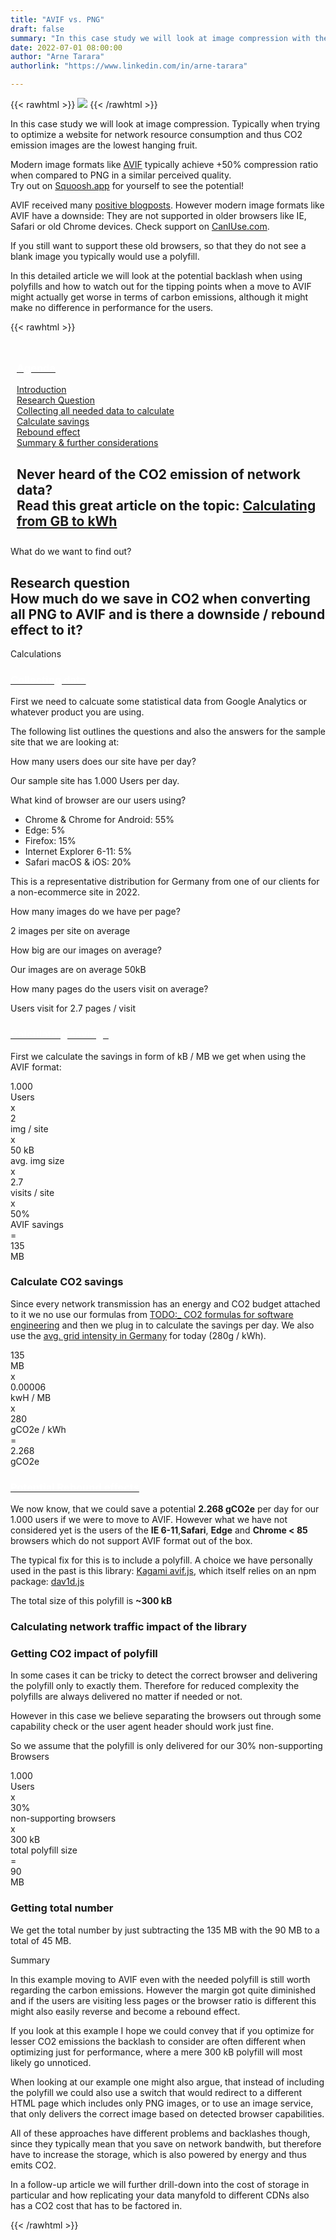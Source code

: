 ```yaml
---
title: "AVIF vs. PNG"
draft: false
summary: "In this case study we will look at image compression with the AVIF format. Typically when trying to optimize a website for network resource consumption and thus CO2 emission images are the lowest hanging fruit."
date: 2022-07-01 08:00:00
author: "Arne Tarara"
authorlink: "https://www.linkedin.com/in/arne-tarara"

---
```


{{< rawhtml >}}
    <img class="ui medium floated right rounded bordered image" src="/img/case-studies/avif.webp">
{{< /rawhtml >}}

In this case study we will look at image compression. Typically when trying to optimize a website for network resource consumption and thus CO2 emission images are the lowest hanging fruit.


Modern image formats like [AVIF](https://de.wikipedia.org/wiki/AVIF) typically achieve +50% compression ratio when compared to PNG in a similar perceived quality. <br>Try out on [Squoosh.app](https://squoosh.app) for yourself to see the potential!

AVIF received many [positive blogposts](https://2020.derekshirk.com/posts/improving-performance-with-avif-image-compression). However modern image formats like AVIF have a downside: They are not supported in older browsers like IE, Safari or old Chrome devices. Check support on [CanIUse.com](https://caniuse.com/avif).

If you still want to support these old browsers, so that they do not see a blank image you typically would use a polyfill.

In this detailed article we will look at the potential backlash when using polyfills and how to watch out for the tipping points when a move to AVIF might actually get worse in terms of carbon emissions, although it might make no difference in performance for the users.

{{< rawhtml >}}
            </div>
         </div>
    </section><!-- end about -->
    <section class="single-page bg-two">
        <div class="section-two" style="padding: 10px;">
            <div class="data-content-one">
                <div class="ui segment raised">
                    <div class="header">
                        <a class="ui red ribbon label" href="#">
                            <h3 style="color: #fff;">Agenda</h3>
                        </a>
                    </div>
                    <p></p>
                    <div class="ui list">
                        <div class="item">
                            <i class="right triangle icon"></i>
                            <div class="content">
                                <div class="header">
                                    <a href="#introduction">Introduction</a>
                                </div>
                            </div>
                        </div>
                            <div class="item">
                                <i class="right triangle icon"></i>
                                <div class="content">
                                    <div class="header">
                                        <a href="#research-question">Research Question</a>
                                    </div>
                                </div>
                            </div>
                            <div class="item">
                                <i class="right triangle icon"></i>
                                <div class="content">
                                    <div class="header">
                                        <a href="#collecting-data">Collecting all needed data to calculate</a>
                                    </div>
                                </div>
                            </div>
                            <div class="item">
                                <i class="right triangle icon"></i>
                                <div class="content">
                                    <div class="header">
                                        <a href="#calculating-savings">Calculate savings</a>
                                    </div>
                                </div>
                            </div>
                            <div class="item">
                                <i class="right triangle icon"></i>
                                <div class="content">
                                    <div class="header">
                                        <a href="#rebound-effects">Rebound effect</a>
                                    </div>
                                </div>
                            </div>
                            <div class="item">
                                <i class="right triangle icon"></i>
                                <div class="content">
                                    <div class="header">
                                        <a href="#summary">Summary & further considerations</a>
                                    </div>
                                </div>
                            </div>
                        </div>
                    </div>
                    <div class="ui message">
                        <h2 class="ui header">
                            <i class="help icon"></i>
                            <div class="content">
                                 Never heard of the CO2 emission of network data?
                                <div class="sub header">Read this great article on the topic: <a href="/co2-formulas/">Calculating from GB to kWh</a></div>
                            </div>
                        </h2>
                    </div>
                </div>
            </div>
        </div>
    </section><!-- end about -->
    <section class="single-page bg-one">
        <div class="section-two">
            <div class="title-one">What do we want to find out?</div>
            <div class="separator"><div class="line line-1"></div></div>
            <div class="data-content-one">
                <div class="ui segment inverted" id="research-question">
                    <h2 class="ui header">
                        <i class="graduation cap icon"></i>
                        <div class="content">
                            Research question
                            <div class="sub header">How much do we save in CO2 when converting all PNG to AVIF and is there a downside / rebound effect to it?</div>
                        </div>
                    </h2>
                </div>
            </div>
        </div>
    </section><!-- end about -->
    <section class="single-page bg-two">
        <div class="section-two">
            <div class="title-two">Calculations</div>
            <div class="separator"><div class="line line-1"></div></div>
            <div class="data-content-one">
                <div class="ui segment" id="collecting-data">
                    <div class="header">
                        <a class="ui blue ribbon label" href="#collecting-data">
                            <h3 style="color: #fff;">Collecting data</h3>
                        </a>
                    </div>
                    <p>First we need to calcuate some statistical data from Google Analytics or whatever product you are using.</p>
                    <p>The following list outlines the questions and also the answers for the sample site that we are looking at:</p>
                    <div class="ui large divided list">
                        <div class="item">
                            <i class="right triangle icon"></i>
                            <div class="content">
                                <div class="header">How many users does our site have per day?</div>
                                <p>Our sample site has 1.000 Users per day.</p>
                            </div>
                        </div>
                        <div class="item">
                            <i class="right triangle icon"></i>
                            <div class="content">
                                <div class="header">What kind of browser are our users using?</div>
                                <div class="content">
                                    <ul>
                                        <li>Chrome & Chrome for Android: 55%</li>
                                        <li>Edge: 5%</li>
                                        <li>Firefox: 15%</li>
                                        <li>Internet Explorer 6-11: 5%</li>
                                        <li>Safari macOS & iOS: 20%</li>
                                    </ul>
                                    <p>This is a representative distribution for Germany from one of our clients for a non-ecommerce site in 2022.</p>
                                </div>
                            </div>
                        </div>
                        <div class="item">
                            <i class="right triangle icon"></i>
                            <div class="content">
                                <div class="header">How many images do we have per page?</div>
                                <p>2 images per site on average</p>
                            </div>
                        </div>
                        <div class="item">
                            <i class="right triangle icon"></i>
                            <div class="content">
                                <div class="header">How big are our images on average?</div>
                                <p>Our images are on average 50kB</p>
                            </div>
                        </div>
                        <div class="item">
                            <i class="right triangle icon"></i>
                            <div class="content">
                                <div class="header">How many pages do the users visit on average?</div>
                                <p>Users visit for 2.7 pages / visit</p>
                            </div>
                        </div>
                    </div>
                </div>
                <div class="ui segment" id="calculating-savings">
                    <div class="header">
                        <a class="ui orange ribbon label" href="#calculating savings">
                            <h3 style="color: #fff;">Calculating savings</h3>
                        </a>
                    </div>
                    <p>First we calculate the savings in form of kB / MB we get when using the AVIF format:</p>
                    <div class="ui ten mini statistics">
                        <div class="statistic">
                            <div class="value">1.000</div>
                            <div class="label">Users</div>
                        </div>
                        <div class="statistic gc-stats-multiply"><div class="value">x</div></div>
                        <div class="statistic">
                            <div class="value">2</div>
                            <div class="label">img / site</div>
                        </div>
                        <div class="statistic gc-stats-multiply"><div class="value">x</div></div>
                        <div class="statistic">
                            <div class="value">50 kB</div>
                            <div class="label">avg. img size</div>
                        </div>
                        <div class="statistic gc-stats-multiply"><div class="value">x</div></div>
                        <div class="statistic">
                            <div class="value">2.7</div>
                            <div class="label">visits / site</div>
                        </div>
                        <div class="statistic">
                            <div class="value" style="text-transform: lowercase;">x</div>
                        </div>
                        <div class="statistic">
                            <div class="value">50%</div>
                            <div class="label">AVIF savings</div>
                        </div>
                        <div class="statistic">
                            <div class="value" style="text-transform: lowercase;">=</div>
                        </div>
                        <div class="statistic">
                            <div class="value">135</div>
                            <div class="label">MB</div>
                        </div>
                    </div>
                    <h3>Calculate CO2 savings</h3>
                    <p>Since every network transmission has an energy and CO2 budget attached to it we no use our formulas from <a href="#TODO">TODO:_ CO2 formulas for software engineering</a> and then we plug in to calculate the savings per day. We also use the <a href="https://app.electricitymaps.com/zone/DE">avg. grid intensity in Germany</a> for today (280g / kWh).</p>
                    <div class="ui ten mini statistics">
                        <div class="statistic">
                            <div class="value">135</div>
                            <div class="label">MB</div>
                        </div>
                        <div class="statistic gc-stats-multiply"><div class="value">x</div></div>
                        <div class="statistic">
                            <div class="value">0.00006</div>
                            <div class="label">kwH / MB</div>
                        </div>
                        <div class="statistic gc-stats-multiply"><div class="value">x</div></div>
                        <div class="statistic">
                            <div class="value">280</div>
                            <div class="label">gCO2e / kWh</div>
                        </div>
                        <div class="statistic gc-stats-multiply">
                            <div class="value">=</div>
                        </div>
                        <div class="statistic">
                            <div class="value">2.268</div>
                            <div class="label">gCO2e</div>
                        </div>
                    </div>
                </div>
                <div class="ui segment" id="rebound-effects">
                    <div class="header">
                        <a class="ui red ribbon label" href="#rebound-effects">
                            <h3 style="color: #fff;">Potential Rebound effects</h3>
                        </a>
                    </div>
                    <p></p>
                    <p>We now know, that we could save a potential <strong>2.268 gCO2e</strong> per day for our 1.000 users if we were to move to AVIF. However what we have not considered yet is the users of the <strong>IE 6-11</strong>,<strong>Safari</strong>, <strong>Edge</strong> and <strong>Chrome < 85</strong> browsers which do not support AVIF format out of the box.</p>
                    <p>The typical fix for this is to include a polyfill. A choice we have personally used in the past is this library: <a href="https://github.com/Kagami/avif.js">Kagami avif.js</a>, which itself relies on an npm package: <a href="https://www.npmjs.com/package/dav1d.js">dav1d.js</a></p>
                    <p>The total size of this polyfill is <strong>~300 kB</strong></p>
                    <h3>Calculating network traffic impact of the library</h3>
                    <h3>Getting CO2 impact of polyfill</h3>
                    <p>In some cases it can be tricky to detect the correct browser and delivering the polyfill only to exactly them. Therefore for reduced complexity the polyfills are always delivered no matter if needed or not.</p>
                    <p>However in this case we believe separating the browsers out through some capability check or the user agent header should work just fine.</p>
                    <p>So we assume that the polyfill is only delivered for our 30% non-supporting Browsers</p>
                    <div class="ui ten mini statistics">
                        <div class="statistic">
                            <div class="value">1.000</div>
                            <div class="label">Users</div>
                        </div>
                        <div class="statistic gc-stats-multiply"><div class="value">x</div></div>
                        <div class="statistic">
                            <div class="value">30%</div>
                            <div class="label">non-supporting browsers</div>
                        </div>
                        <div class="statistic gc-stats-multiply"><div class="value">x</div></div>
                        <div class="statistic">
                            <div class="value">300 kB</div>
                            <div class="label">total polyfill size</div>
                        </div>
                        <div class="statistic">
                            <div class="value" style="text-transform: lowercase;">=</div>
                        </div>
                        <div class="statistic">
                            <div class="value">90</div>
                            <div class="label">MB</div>
                        </div>
                    </div>
                    <h3>Getting total number</h3>
                    <p>We get the total number by just subtracting the 135 MB with the 90 MB to a total of 45 MB.</p>
                </div>
            </div>
         </div>
    </section><!-- end about -->
    <section class="single-page bg-one" id="summary">
        <div class="section-two">
            <div class="title-one">Summary</div>
            <div class="separator"><div class="line line-1"></div></div>
            <div class="data-content-one">
                <p>In this example moving to AVIF even with the needed polyfill is still worth regarding the carbon emissions. However the margin got quite diminished and if the users are visiting less pages or the browser ratio is different this might also easily reverse and become a rebound effect.</p>
                <p>If you look at this example I hope we could convey that if you optimize for lesser CO2 emissions the backlash to consider are often different when optimizing just for performance, where a mere 300 kB polyfill will most likely go unnoticed.</p>
                <p>When looking at our example one might also argue, that instead of including the polyfill we could also use a switch that would redirect to a different HTML page which includes only PNG images, or to use an image service, that only delivers the correct image based on detected browser capabilities.</p>
                <p>All of these approaches have different problems and backlashes though, since they typically mean that you save on network bandwith, but therefore have to increase the storage, which is also powered by energy and thus emits CO2.</p>
                <p>In a follow-up article we will further drill-down into the cost of storage in particular and how replicating your data manyfold to different CDNs also has a CO2 cost that has to be factored in.</p>
{{< /rawhtml >}}
